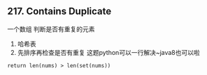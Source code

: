 ## 217. Contains Duplicate

一个数组 判断是否有重复的元素
1. 哈希表
2. 先排序再检查是否有重复
这题python可以一行解决~java8也可以啦
```
return len(nums) > len(set(nums))
```
